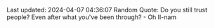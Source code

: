Last updated: 2024-04-07 04:36:07
Random Quote: Do you still trust people? Even after what you've been through? - Oh Il-nam